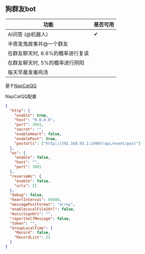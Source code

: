 
## 狗群友bot



| 功能                             | 是否可用 |
| -------------------------------- | -------- |
| AI问答 (@机器人)                 | ✔        |
| 半夜发鬼故事并@一个群友          |          |
| 在群友聊天时, 6.6%的概率进行复读 |          |
| 在群友聊天时, 5%的概率进行阴阳   |          |
| 每天早晨发毒鸡汤                 |          |

基于[NapCatQQ](https://github.com/NapNeko/NapCatQQ)

NapCatQQ配置

```json
{
  "http": {
    "enable": true,
    "host": "0.0.0.0",
    "port": 3001,
    "secret": "",
    "enableHeart": false,
    "enablePost": true,
    "postUrls": ["http://192.168.93.1:19997/api/event/post"]
  },
  "ws": {
    "enable": false,
    "host": "",
    "port": 3001
  },
  "reverseWs": {
    "enable": false,
    "urls": []
  },
  "debug": false,
  "heartInterval": 60000,
  "messagePostFormat": "array",
  "enableLocalFile2Url": false,
  "musicSignUrl": "",
  "reportSelfMessage": false,
  "token": "",
  "GroupLocalTime": {
    "Record": false,
    "RecordList": []
  }
}

```